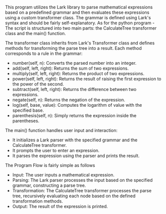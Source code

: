 
This program utilizes the Lark library to parse mathematical expressions based on a predefined grammar and then evaluates these expressions using a custom transformer class. The grammar is defined using Lark's syntax and should be fairly self-explanatory. 
As for the python program - The script is structured into two main parts: the CalculateTree transformer class and the main() function.

The transformer class inherits from Lark's Transformer class and defines methods for transforming the parse tree into a result. Each method corresponds to a rule in the grammar:
- number(self, n): Converts the parsed number into an integer.
- add(self, left, right): Returns the sum of two expressions.
-  multiply(self, left, right): Returns the product of two expressions.
- power(self, left, right): Returns the result of raising the first expression to the power of the second.
- subtract(self, left, right): Returns the difference between two expressions.
- negate(self, n): Returns the negation of the expression.
- log(self, base, value): Computes the logarithm of value with the specified base.
- parenthesis(self, n): Simply returns the expression inside the parentheses.

The main() function handles user input and interaction:
- It initializes a Lark parser with the specified grammar and the CalculateTree transformer.
- It prompts the user to enter an expression.
- It parses the expression using the parser and prints the result.

The Program Flow is fairly simple as follows
- Input: The user inputs a mathematical expression.
- Parsing: The Lark parser processes the input based on the specified grammar, constructing a parse tree.
- Transformation: The CalculateTree transformer processes the parse tree, recursively evaluating each node based on the defined transformation methods.
- Output: The result of the expression is printed.